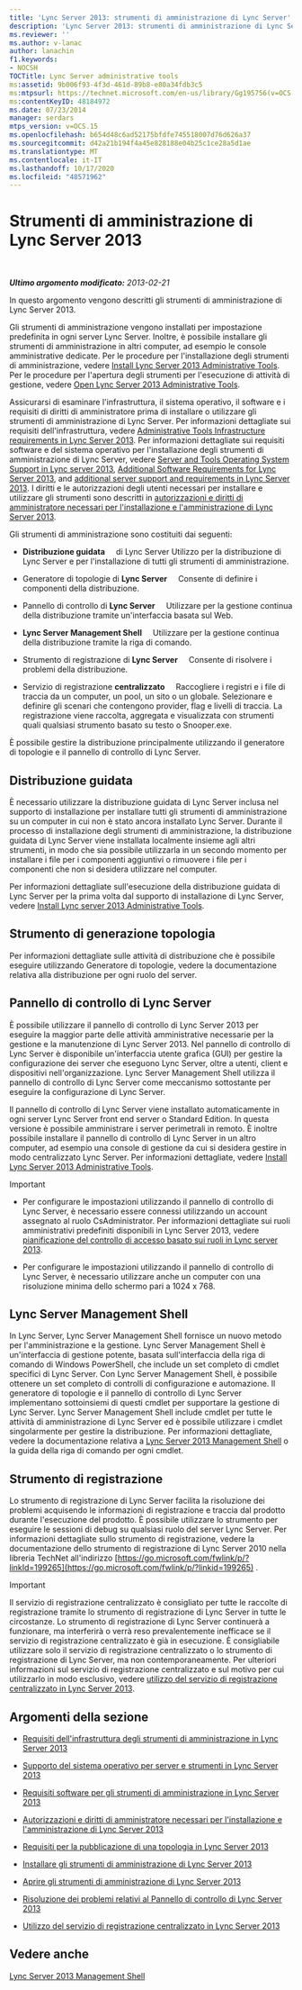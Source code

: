 ```yaml
---
title: 'Lync Server 2013: strumenti di amministrazione di Lync Server'
description: 'Lync Server 2013: strumenti di amministrazione di Lync Server.'
ms.reviewer: ''
ms.author: v-lanac
author: lanachin
f1.keywords:
- NOCSH
TOCTitle: Lync Server administrative tools
ms:assetid: 9b006f93-4f3d-461d-89b8-e80a34fdb3c5
ms:mtpsurl: https://technet.microsoft.com/en-us/library/Gg195756(v=OCS.15)
ms:contentKeyID: 48184972
ms.date: 07/23/2014
manager: serdars
mtps_version: v=OCS.15
ms.openlocfilehash: b654d48c6ad52175bfdfe745518007d76d626a37
ms.sourcegitcommit: d42a21b194f4a45e828188e04b25c1ce28a5d1ae
ms.translationtype: MT
ms.contentlocale: it-IT
ms.lasthandoff: 10/17/2020
ms.locfileid: "48571962"
---
```

# <a name="lync-server-2013-administrative-tools"></a>Strumenti di amministrazione di Lync Server 2013

<div data-xmlns="http://www.w3.org/1999/xhtml">

<div class="topic" data-xmlns="http://www.w3.org/1999/xhtml" data-msxsl="urn:schemas-microsoft-com:xslt" data-cs="https://msdn.microsoft.com/">

<div data-asp="https://msdn2.microsoft.com/asp">



</div>

<div id="mainSection">

<div id="mainBody">

<span> </span>

_**Ultimo argomento modificato:** 2013-02-21_

In questo argomento vengono descritti gli strumenti di amministrazione di Lync Server 2013.

Gli strumenti di amministrazione vengono installati per impostazione predefinita in ogni server Lync Server. Inoltre, è possibile installare gli strumenti di amministrazione in altri computer, ad esempio le console amministrative dedicate. Per le procedure per l'installazione degli strumenti di amministrazione, vedere [Install Lync Server 2013 Administrative Tools](lync-server-2013-install-lync-server-administrative-tools.md). Per le procedure per l'apertura degli strumenti per l'esecuzione di attività di gestione, vedere [Open Lync Server 2013 Administrative Tools](lync-server-2013-open-lync-server-administrative-tools.md).

Assicurarsi di esaminare l'infrastruttura, il sistema operativo, il software e i requisiti di diritti di amministratore prima di installare o utilizzare gli strumenti di amministrazione di Lync Server. Per informazioni dettagliate sui requisiti dell'infrastruttura, vedere [Administrative Tools Infrastructure requirements in Lync Server 2013](lync-server-2013-administrative-tools-infrastructure-requirements.md). Per informazioni dettagliate sui requisiti software e del sistema operativo per l'installazione degli strumenti di amministrazione di Lync Server, vedere [Server and Tools Operating System Support in Lync server 2013](lync-server-2013-server-and-tools-operating-system-support.md), [Additional Software Requirements for Lync Server 2013](lync-server-2013-additional-software-requirements.md), and [additional server support and requirements in Lync Server 2013](lync-server-2013-additional-server-support-and-requirements.md). I diritti e le autorizzazioni degli utenti necessari per installare e utilizzare gli strumenti sono descritti in [autorizzazioni e diritti di amministratore necessari per l'installazione e l'amministrazione di Lync Server 2013](lync-server-2013-administrator-rights-and-permissions-required-for-setup-and-administration.md).

Gli strumenti di amministrazione sono costituiti dai seguenti:

  - **Distribuzione guidata**     di Lync Server Utilizzo per la distribuzione di Lync Server e per l'installazione di tutti gli strumenti di amministrazione.

  - Generatore di topologie di **Lync Server**     Consente di definire i componenti della distribuzione.

  - Pannello di controllo di **Lync Server**     Utilizzare per la gestione continua della distribuzione tramite un'interfaccia basata sul Web.

  - **Lync Server Management Shell**     Utilizzare per la gestione continua della distribuzione tramite la riga di comando.

  - Strumento di registrazione di **Lync Server**     Consente di risolvere i problemi della distribuzione.

  - Servizio di registrazione **centralizzato**     Raccogliere i registri e i file di traccia da un computer, un pool, un sito o un globale. Selezionare e definire gli scenari che contengono provider, flag e livelli di traccia. La registrazione viene raccolta, aggregata e visualizzata con strumenti quali qualsiasi strumento basato su testo o Snooper.exe.

È possibile gestire la distribuzione principalmente utilizzando il generatore di topologie e il pannello di controllo di Lync Server.

<div>

## <a name="deployment-wizard"></a>Distribuzione guidata

È necessario utilizzare la distribuzione guidata di Lync Server inclusa nel supporto di installazione per installare tutti gli strumenti di amministrazione su un computer in cui non è stato ancora installato Lync Server. Durante il processo di installazione degli strumenti di amministrazione, la distribuzione guidata di Lync Server viene installata localmente insieme agli altri strumenti, in modo che sia possibile utilizzarla in un secondo momento per installare i file per i componenti aggiuntivi o rimuovere i file per i componenti che non si desidera utilizzare nel computer.

Per informazioni dettagliate sull'esecuzione della distribuzione guidata di Lync Server per la prima volta dal supporto di installazione di Lync Server, vedere [Install Lync server 2013 Administrative Tools](lync-server-2013-install-lync-server-administrative-tools.md).

</div>

<div>

## <a name="topology-builder"></a>Strumento di generazione topologia

Per informazioni dettagliate sulle attività di distribuzione che è possibile eseguire utilizzando Generatore di topologie, vedere la documentazione relativa alla distribuzione per ogni ruolo del server.

</div>

<div>

## <a name="lync-server-control-panel"></a>Pannello di controllo di Lync Server

È possibile utilizzare il pannello di controllo di Lync Server 2013 per eseguire la maggior parte delle attività amministrative necessarie per la gestione e la manutenzione di Lync Server 2013. Nel pannello di controllo di Lync Server è disponibile un'interfaccia utente grafica (GUI) per gestire la configurazione dei server che eseguono Lync Server, oltre a utenti, client e dispositivi nell'organizzazione. Lync Server Management Shell utilizza il pannello di controllo di Lync Server come meccanismo sottostante per eseguire la configurazione di Lync Server.

Il pannello di controllo di Lync Server viene installato automaticamente in ogni server Lync Server front end server o Standard Edition. In questa versione è possibile amministrare i server perimetrali in remoto. È inoltre possibile installare il pannello di controllo di Lync Server in un altro computer, ad esempio una console di gestione da cui si desidera gestire in modo centralizzato Lync Server. Per informazioni dettagliate, vedere [Install Lync Server 2013 Administrative Tools](lync-server-2013-install-lync-server-administrative-tools.md).

<div>


> [!IMPORTANT]  
> <UL>
> <LI>
> <P>Per configurare le impostazioni utilizzando il pannello di controllo di Lync Server, è necessario essere connessi utilizzando un account assegnato al ruolo CsAdministrator. Per informazioni dettagliate sui ruoli amministrativi predefiniti disponibili in Lync Server 2013, vedere <A href="lync-server-2013-planning-for-role-based-access-control.md">pianificazione del controllo di accesso basato sui ruoli in Lync server 2013</A>.</P>
> <LI>
> <P>Per configurare le impostazioni utilizzando il pannello di controllo di Lync Server, è necessario utilizzare anche un computer con una risoluzione minima dello schermo pari a 1024 x 768.</P></LI></UL>



</div>

</div>

<div>

## <a name="lync-server-management-shell"></a>Lync Server Management Shell

In Lync Server, Lync Server Management Shell fornisce un nuovo metodo per l'amministrazione e la gestione. Lync Server Management Shell è un'interfaccia di gestione potente, basata sull'interfaccia della riga di comando di Windows PowerShell, che include un set completo di cmdlet specifici di Lync Server. Con Lync Server Management Shell, è possibile ottenere un set completo di controlli di configurazione e automazione. Il generatore di topologie e il pannello di controllo di Lync Server implementano sottoinsiemi di questi cmdlet per supportare la gestione di Lync Server. Lync Server Management Shell include cmdlet per tutte le attività di amministrazione di Lync Server ed è possibile utilizzare i cmdlet singolarmente per gestire la distribuzione. Per informazioni dettagliate, vedere la documentazione relativa a [Lync Server 2013 Management Shell](lync-server-2013-lync-server-management-shell.md) o la guida della riga di comando per ogni cmdlet.

</div>

<div>

## <a name="logging-tool"></a>Strumento di registrazione

Lo strumento di registrazione di Lync Server facilita la risoluzione dei problemi acquisendo le informazioni di registrazione e traccia dal prodotto durante l'esecuzione del prodotto. È possibile utilizzare lo strumento per eseguire le sessioni di debug su qualsiasi ruolo del server Lync Server. Per informazioni dettagliate sullo strumento di registrazione, vedere la documentazione dello strumento di registrazione di Lync Server 2010 nella libreria TechNet all'indirizzo [https://go.microsoft.com/fwlink/p/?linkId=199265](https://go.microsoft.com/fwlink/p/?linkid=199265) .

<div>


> [!IMPORTANT]  
> Il servizio di registrazione centralizzato è consigliato per tutte le raccolte di registrazione tramite lo strumento di registrazione di Lync Server in tutte le circostanze. Lo strumento di registrazione di Lync Server continuerà a funzionare, ma interferirà o verrà reso prevalentemente inefficace se il servizio di registrazione centralizzato è già in esecuzione. È consigliabile utilizzare solo il servizio di registrazione centralizzato o lo strumento di registrazione di Lync Server, ma non contemporaneamente. Per ulteriori informazioni sul servizio di registrazione centralizzato e sul motivo per cui utilizzarlo in modo esclusivo, vedere <A href="lync-server-2013-using-the-centralized-logging-service.md">utilizzo del servizio di registrazione centralizzato in Lync Server 2013</A>.



</div>

</div>

<div>

## <a name="in-this-section"></a>Argomenti della sezione

  - [Requisiti dell'infrastruttura degli strumenti di amministrazione in Lync Server 2013](lync-server-2013-administrative-tools-infrastructure-requirements.md)

  - [Supporto del sistema operativo per server e strumenti in Lync Server 2013](lync-server-2013-server-and-tools-operating-system-support.md)

  - [Requisiti software per gli strumenti di amministrazione in Lync Server 2013](lync-server-2013-administrative-tools-software-requirements.md)

  - [Autorizzazioni e diritti di amministratore necessari per l'installazione e l'amministrazione di Lync Server 2013](lync-server-2013-administrator-rights-and-permissions-required-for-setup-and-administration.md)

  - [Requisiti per la pubblicazione di una topologia in Lync Server 2013](lync-server-2013-requirements-to-publish-a-topology.md)

  - [Installare gli strumenti di amministrazione di Lync Server 2013](lync-server-2013-install-lync-server-administrative-tools.md)

  - [Aprire gli strumenti di amministrazione di Lync Server 2013](lync-server-2013-open-lync-server-administrative-tools.md)

  - [Risoluzione dei problemi relativi al Pannello di controllo di Lync Server 2013](lync-server-2013-troubleshooting-lync-server-2013-control-panel.md)

  - [Utilizzo del servizio di registrazione centralizzato in Lync Server 2013](lync-server-2013-using-the-centralized-logging-service.md)

</div>

<div>

## <a name="see-also"></a>Vedere anche


[Lync Server 2013 Management Shell](lync-server-2013-lync-server-management-shell.md)  
  

</div>

</div>

<span> </span>

</div>

</div>

</div>

